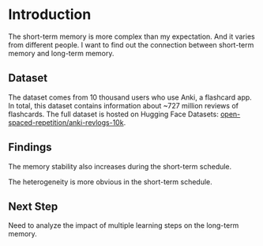 # Introduction

The short-term memory is more complex than my expectation. And it varies from different people. I want to find out the connection between short-term memory and long-term memory.

## Dataset

The dataset comes from 10 thousand users who use Anki, a flashcard app. In total, this dataset contains information about ~727 million reviews of flashcards. The full dataset is hosted on Hugging Face Datasets: [open-spaced-repetition/anki-revlogs-10k](https://huggingface.co/datasets/open-spaced-repetition/anki-revlogs-10k).

## Findings

The memory stability also increases during the short-term schedule.

The heterogeneity is more obvious in the short-term schedule.

## Next Step

Need to analyze the impact of multiple learning steps on the long-term memory.